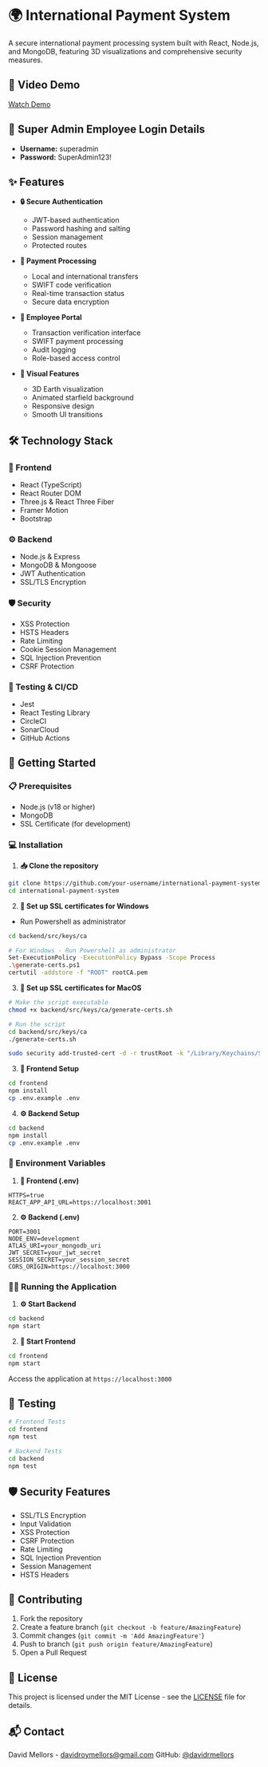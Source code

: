 # 🌍 International Payment System

A secure international payment processing system built with React, Node.js, and MongoDB, featuring 3D visualizations and comprehensive security measures.

## 🎥 Video Demo
[Watch Demo](https://youtu.be/j028SdHNzDo)

## 👑 Super Admin Employee Login Details
- **Username:** superadmin
- **Password:** SuperAdmin123!

## ✨ Features

- **🔒 Secure Authentication**
  - JWT-based authentication
  - Password hashing and salting
  - Session management
  - Protected routes

- **💸 Payment Processing**
  - Local and international transfers
  - SWIFT code verification
  - Real-time transaction status
  - Secure data encryption

- **👥 Employee Portal**
  - Transaction verification interface
  - SWIFT payment processing
  - Audit logging
  - Role-based access control

- **🎨 Visual Features**
  - 3D Earth visualization
  - Animated starfield background
  - Responsive design
  - Smooth UI transitions

## 🛠️ Technology Stack

### 🎯 Frontend
- React (TypeScript)
- React Router DOM
- Three.js & React Three Fiber
- Framer Motion
- Bootstrap

### ⚙️ Backend
- Node.js & Express
- MongoDB & Mongoose
- JWT Authentication
- SSL/TLS Encryption

### 🛡️ Security
- XSS Protection
- HSTS Headers
- Rate Limiting
- Cookie Session Management
- SQL Injection Prevention
- CSRF Protection

### 🧪 Testing & CI/CD
- Jest
- React Testing Library
- CircleCI
- SonarCloud
- GitHub Actions

## 🚀 Getting Started

### 📋 Prerequisites
- Node.js (v18 or higher)
- MongoDB
- SSL Certificate (for development)

### 💻 Installation

1. **📥 Clone the repository**
```bash
git clone https://github.com/your-username/international-payment-system.git
cd international-payment-system
```

2. **🔐 Set up SSL certificates for Windows**
- Run Powershell as administrator
```bash
cd backend/src/keys/ca

# For Windows - Run Powershell as administrator
Set-ExecutionPolicy -ExecutionPolicy Bypass -Scope Process
.\generate-certs.ps1
certutil -addstore -f "ROOT" rootCA.pem
```

3. **🔐 Set up SSL certificates for MacOS**
```bash
# Make the script executable
chmod +x backend/src/keys/ca/generate-certs.sh

# Run the script
cd backend/src/keys/ca
./generate-certs.sh

sudo security add-trusted-cert -d -r trustRoot -k "/Library/Keychains/System.keychain" rootCA.pem
```

3. **🎨 Frontend Setup**
```bash
cd frontend
npm install
cp .env.example .env
```

4. **⚙️ Backend Setup**
```bash
cd backend
npm install
cp .env.example .env
```

### 🔑 Environment Variables

1. **🎨 Frontend (.env)**
```
HTTPS=true
REACT_APP_API_URL=https://localhost:3001
```

2. **⚙️ Backend (.env)**
```
PORT=3001
NODE_ENV=development
ATLAS_URI=your_mongodb_uri
JWT_SECRET=your_jwt_secret
SESSION_SECRET=your_session_secret
CORS_ORIGIN=https://localhost:3000
```

### 🏃‍♂️ Running the Application

1. **⚙️ Start Backend**
```bash
cd backend
npm start
```

2. **🎨 Start Frontend**
```bash
cd frontend
npm start
```

Access the application at `https://localhost:3000`

## 🧪 Testing

```bash
# Frontend Tests
cd frontend
npm test

# Backend Tests
cd backend
npm test
```

## 🛡️ Security Features

- SSL/TLS Encryption
- Input Validation
- XSS Protection
- CSRF Protection
- Rate Limiting
- SQL Injection Prevention
- Session Management
- HSTS Headers

## 🤝 Contributing

1. Fork the repository
2. Create a feature branch (`git checkout -b feature/AmazingFeature`)
3. Commit changes (`git commit -m 'Add AmazingFeature'`)
4. Push to branch (`git push origin feature/AmazingFeature`)
5. Open a Pull Request

## 📄 License

This project is licensed under the MIT License - see the [LICENSE](LICENSE) file for details.

## 📬 Contact

David Mellors - davidroymellors@gmail.com
GitHub: [@davidrmellors](https://github.com/davidrmellors)